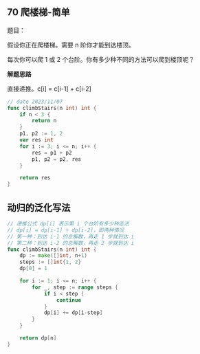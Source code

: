 ## 70 爬楼梯-简单

题目：

假设你正在爬楼梯。需要 n 阶你才能到达楼顶。

每次你可以爬 1 或 2 个台阶。你有多少种不同的方法可以爬到楼顶呢？



**解题思路**

直接递推。c[i] = c[i-1] + c[i-2]

```go
// date 2023/11/07
func climbStairs(n int) int {
    if n < 3 {
        return n
    }
    p1, p2 := 1, 2
    var res int
    for i := 3; i <= n; i++ {
        res = p1 + p2
        p1, p2 = p2, res
    }

    return res
}
```



## 动归的泛化写法

```go
// 递推公式 dp[i] 表示第 i 个台阶有多少种走法
// dp[i] = dp[i-1] + dp[i-2]，即两种情况
// 第一种：到达 i-1 的总解数，再走 1 步就到达 i
// 第二种：到达 i-2 的总解数，再走 2 步就到达 i
func climbStairs(n int) int {
    dp := make([]int, n+1)
    steps := []int{1, 2}
    dp[0] = 1

    for i := 1; i <= n; i++ {
        for _, step := range steps {
            if i < step {
                continue
            }
            dp[i] += dp[i-step]
        }
    }

    return dp[n]
}
```

